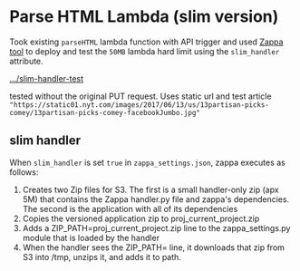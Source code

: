 # Parse HTML Lambda (slim version)

Took existing `parseHTML` lambda function with API trigger and used [Zappa tool](https://github.com/Miserlou/Zappa) to deploy and test the `50MB` lambda hard limit using the `slim_handler` attribute. 

[.../slim-handler-test](https://eghaw63l3b.execute-api.us-west-1.amazonaws.com/test4)

tested without the original PUT request. Uses static url and test article `"https://static01.nyt.com/images/2017/06/13/us/13partisan-picks-comey/13partisan-picks-comey-facebookJumbo.jpg"`

## slim handler

When `slim_handler` is set `true` in `zappa_settings.json`, zappa executes as follows:
1. Creates two Zip files for S3. The first is a small handler-only zip (apx 5M) that contains the Zappa handler.py file and zappa's dependencies. The second is the application with all of its dependencies
2. Copies the versioned application zip to proj_current_project.zip
3. Adds a ZIP_PATH=proj_current_project.zip line to the zappa_settings.py module that is loaded by the handler
4. When the handler sees the ZIP_PATH= line, it downloads that zip from S3 into /tmp, unzips it, and adds it to path.

